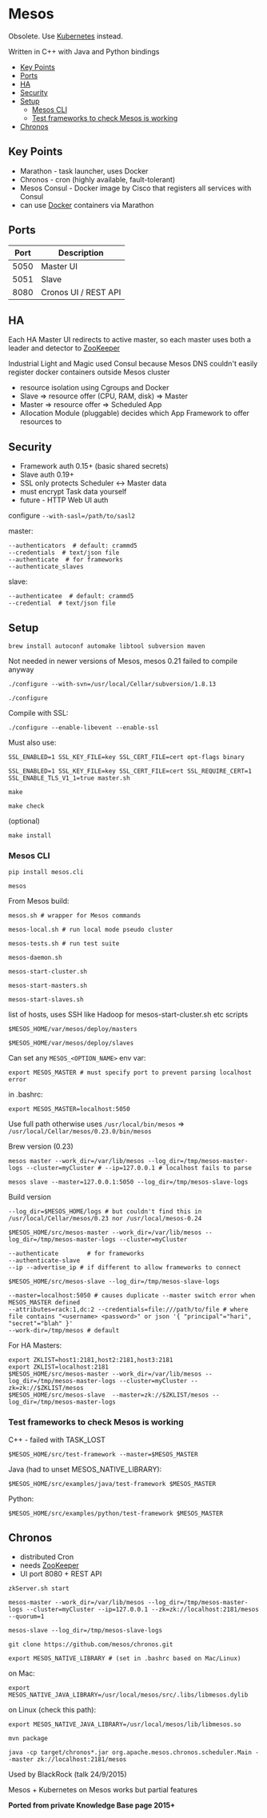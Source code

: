 # Mesos

Obsolete. Use [Kubernetes](kubernetes.md) instead.

Written in C++ with Java and Python bindings

<!-- INDEX_START -->

- [Key Points](#key-points)
- [Ports](#ports)
- [HA](#ha)
- [Security](#security)
- [Setup](#setup)
  - [Mesos CLI](#mesos-cli)
  - [Test frameworks to check Mesos is working](#test-frameworks-to-check-mesos-is-working)
- [Chronos](#chronos)

<!-- INDEX_END -->

## Key Points

- Marathon - task launcher, uses Docker
- Chronos  - cron (highly available, fault-tolerant)
- Mesos Consul - Docker image by Cisco that registers all services with Consul
- can use [Docker](docker.md) containers via Marathon

## Ports

| Port | Description          |
| ---- |----------------------|
| 5050 | Master UI            |
| 5051 | Slave                |
| 8080 | Cronos UI / REST API |

## HA

Each HA Master UI redirects to active master, so each master uses both a leader and detector to [ZooKeeper](zookeeper.md)

Industrial Light and Magic used Consul because Mesos DNS couldn't easily register docker containers outside Mesos cluster

- resource isolation using Cgroups and Docker
- Slave => resource offer (CPU, RAM, disk) => Master
- Master => resource offer => Scheduled App
- Allocation Module (pluggable) decides which App Framework to offer resources to

## Security

- Framework auth 0.15+ (basic shared secrets)
- Slave auth 0.19+
- SSL only protects Scheduler <-> Master data
- must encrypt Task data yourself
- future - HTTP Web UI auth

configure `--with-sasl=/path/to/sasl2`

master:

```text
--authenticators  # default: crammd5
--credentials  # text/json file
--authenticate  # for frameworks
--authenticate_slaves
```

slave:

```text
--authenticatee  # default: crammd5
--credential  # text/json file
```

## Setup

```shell
brew install autoconf automake libtool subversion maven
```

Not needed in newer versions of Mesos, mesos 0.21 failed to compile anyway

```shell
./configure --with-svn=/usr/local/Cellar/subversion/1.8.13
```

```shell
./configure
```

Compile with SSL:

```shell
./configure --enable-libevent --enable-ssl
```

Must also use:

```text
SSL_ENABLED=1 SSL_KEY_FILE=key SSL_CERT_FILE=cert opt-flags binary
```

```shell
SSL_ENABLED=1 SSL_KEY_FILE=key SSL_CERT_FILE=cert SSL_REQUIRE_CERT=1 SSL_ENABLE_TLS_V1_1=true master.sh
```

```shell
make
```

```shell
make check
```

(optional)

```shell
make install
```

### Mesos CLI

```shell
pip install mesos.cli
```

```shell
mesos
```

From Mesos build:

```shell
mesos.sh # wrapper for Mesos commands
```

```shell
mesos-local.sh # run local mode pseudo cluster
```

```shell
mesos-tests.sh # run test suite
```

```shell
mesos-daemon.sh
```

```shell
mesos-start-cluster.sh
```

```shell
mesos-start-masters.sh
```

```shell
mesos-start-slaves.sh
```

list of hosts, uses SSH like Hadoop for mesos-start-cluster.sh etc scripts

```shell
$MESOS_HOME/var/mesos/deploy/masters
```

```shell
$MESOS_HOME/var/mesos/deploy/slaves
```

Can set any `MESOS_<OPTION_NAME>` env var:

```shell
export MESOS_MASTER # must specify port to prevent parsing localhost error
```

in .bashrc:

```shell
export MESOS_MASTER=localhost:5050
```

Use full path otherwise uses `/usr/local/bin/mesos` => `/usr/local/Cellar/mesos/0.23.0/bin/mesos`

Brew version (0.23)

```shell
mesos master --work_dir=/var/lib/mesos --log_dir=/tmp/mesos-master-logs --cluster=myCluster # --ip=127.0.0.1 # localhost fails to parse
```

```shell
mesos slave --master=127.0.0.1:5050 --log_dir=/tmp/mesos-slave-logs
```

Build version

```text
--log_dir=$MESOS_HOME/logs # but couldn't find this in /usr/local/Cellar/mesos/0.23 nor /usr/local/mesos-0.24
```

```shell
$MESOS_HOME/src/mesos-master --work_dir=/var/lib/mesos --log_dir=/tmp/mesos-master-logs --cluster=myCluster
```

```text
--authenticate        # for frameworks
--authenticate-slave
--ip --advertise_ip # if different to allow frameworks to connect
```

```shell
$MESOS_HOME/src/mesos-slave --log_dir=/tmp/mesos-slave-logs
```

```text
--master=localhost:5050 # causes duplicate --master switch error when MESOS_MASTER defined
--attributes=rack:1,dc:2 --credentials=file:///path/to/file # where file contains "<username> <password>" or json '{ "principal"="hari", "secret"="blah" }'
--work-dir=/tmp/mesos # default
```

For HA Masters:

```shell
export ZKLIST=host1:2181,host2:2181,host3:2181
export ZKLIST=localhost:2181
$MESOS_HOME/src/mesos-master --work_dir=/var/lib/mesos --log_dir=/tmp/mesos-master-logs --cluster=myCluster --zk=zk://$ZKLIST/mesos
$MESOS_HOME/src/mesos-slave  --master=zk://$ZKLIST/mesos --log_dir=/tmp/mesos-master-logs
```

### Test frameworks to check Mesos is working

C++ - failed with TASK_LOST

```shell
$MESOS_HOME/src/test-framework --master=$MESOS_MASTER
```

Java (had to unset MESOS_NATIVE_LIBRARY):

```shell
$MESOS_HOME/src/examples/java/test-framework $MESOS_MASTER
```

Python:

```shell
$MESOS_HOME/src/examples/python/test-framework $MESOS_MASTER
```

## Chronos

- distributed Cron
- needs [ZooKeeper](zookeeper.md)
- UI port 8080 + REST API

```shell
zkServer.sh start
```

```shell
mesos-master --work_dir=/var/lib/mesos --log_dir=/tmp/mesos-master-logs --cluster=myCluster --ip=127.0.0.1 --zk=zk://localhost:2181/mesos --quorum=1
```

```shell
mesos-slave --log_dir=/tmp/mesos-slave-logs
```

```shell
git clone https://github.com/mesos/chronos.git
```

```text
export MESOS_NATIVE_LIBRARY # (set in .bashrc based on Mac/Linux)
```

on Mac:

```shell
export MESOS_NATIVE_JAVA_LIBRARY=/usr/local/mesos/src/.libs/libmesos.dylib
```

on Linux (check this path):

```shell
export MESOS_NATIVE_JAVA_LIBRARY=/usr/local/mesos/lib/libmesos.so
```

```shell
mvn package
```

```shell
java -cp target/chronos*.jar org.apache.mesos.chronos.scheduler.Main --master zk://localhost:2181/mesos
```

Used by BlackRock (talk 24/9/2015)

Mesos + Kubernetes on Mesos works but partial features

**Ported from private Knowledge Base page 2015+**
